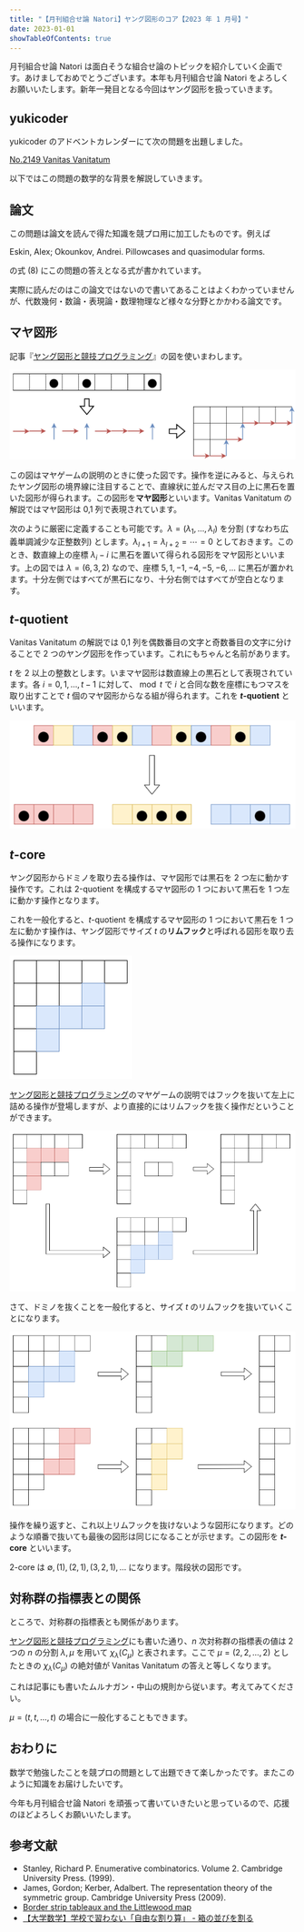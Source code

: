 ```yaml
---
title: "【月刊組合せ論 Natori】ヤング図形のコア【2023 年 1 月号】"
date: 2023-01-01
showTableOfContents: true
---
```


月刊組合せ論 Natori は面白そうな組合せ論のトピックを紹介していく企画です。あけましておめでとうございます。本年も月刊組合せ論 Natori をよろしくお願いいたします。新年一発目となる今回はヤング図形を扱っていきます。

## yukicoder

yukicoder のアドベントカレンダーにて次の問題を出題しました。

[No.2149 Vanitas Vanitatum](https://yukicoder.me/problems/no/2149)

以下ではこの問題の数学的な背景を解説していきます。

## 論文

この問題は論文を読んで得た知識を競プロ用に加工したものです。例えば

Eskin, Alex; Okounkov, Andrei. Pillowcases and quasimodular forms.

の式 (8) にこの問題の答えとなる式が書かれています。

実際に読んだのはこの論文ではないので書いてあることはよくわかっていませんが、代数幾何・数論・表現論・数理物理など様々な分野とかかわる論文です。

## マヤ図形

記事『[ヤング図形と競技プログラミング](https://zenn.dev/koboshi/articles/306304c0381c1e)』の図を使いまわします。

![](./wtNYlSS.png)

この図はマヤゲームの説明のときに使った図です。操作を逆にみると、与えられたヤング図形の境界線に注目することで、直線状に並んだマス目の上に黒石を置いた図形が得られます。この図形を**マヤ図形**といいます。Vanitas Vanitatum の解説ではマヤ図形は 0,1 列で表現されています。

次のように厳密に定義することも可能です。$\lambda=(\lambda_1,\ldots,\lambda_l)$ を分割 (すなわち広義単調減少な正整数列) とします。$\lambda_{l+1}=\lambda_{l+2}=\cdots=0$ としておきます。このとき、数直線上の座標 $\lambda_i-i$ に黒石を置いて得られる図形をマヤ図形といいます。上の図では $\lambda=(6,3,2)$ なので、座標 $5,1,-1,-4,-5,-6,\ldots$ に黒石が置かれます。十分左側ではすべてが黒石になり、十分右側ではすべてが空白となります。

## $t$-quotient

Vanitas Vanitatum の解説では 0,1 列を偶数番目の文字と奇数番目の文字に分けることで 2 つのヤング図形を作っています。これにもちゃんと名前があります。

$t$ を 2 以上の整数とします。いまマヤ図形は数直線上の黒石として表現されています。各 $i=0,1,\ldots,t-1$ に対して、$\bmod{t}$ で $i$ と合同な数を座標にもつマスを取り出すことで $t$ 個のマヤ図形からなる組が得られます。これを **$t$-quotient** といいます。

![](./VDFtC8A.png)

## $t$-core

ヤング図形からドミノを取り去る操作は、マヤ図形では黒石を 2 つ左に動かす操作です。これは 2-quotient を構成するマヤ図形の 1 つにおいて黒石を 1 つ左に動かす操作となります。

これを一般化すると、$t$-quotient を構成するマヤ図形の 1 つにおいて黒石を 1 つ左に動かす操作は、ヤング図形でサイズ $t$ の**リムフック**と呼ばれる図形を取り去る操作になります。

![](./PvskHGm.png)

[ヤング図形と競技プログラミング](https://zenn.dev/koboshi/articles/306304c0381c1e)のマヤゲームの説明ではフックを抜いて左上に詰める操作が登場しますが、より直接的にはリムフックを抜く操作だということができます。

![](./hKylBrJ.png)

さて、ドミノを抜くことを一般化すると、サイズ $t$ のリムフックを抜いていくことになります。

![](./PR2YaZ0.png)

操作を繰り返すと、これ以上リムフックを抜けないような図形になります。どのような順番で抜いても最後の図形は同じになることが示せます。この図形を **$t$-core** といいます。

2-core は $\emptyset, (1), (2,1), (3,2,1),\ldots$ になります。階段状の図形です。

## 対称群の指標表との関係

ところで、対称群の指標表とも関係があります。

[ヤング図形と競技プログラミング](https://zenn.dev/koboshi/articles/306304c0381c1e)にも書いた通り、$n$ 次対称群の指標表の値は 2 つの $n$ の分割 $\lambda,\mu$ を用いて $\chi_{\lambda}(C_{\mu})$ と表されます。ここで $\mu=(2,2,\ldots,2)$ としたときの $\chi_{\lambda}(C_{\mu})$ の絶対値が Vanitas Vanitatum の答えと等しくなります。

これは記事にも書いたムルナガン・中山の規則から従います。考えてみてください。

$\mu=(t,t,\ldots,t)$ の場合に一般化することもできます。

## おわりに

数学で勉強したことを競プロの問題として出題できて楽しかったです。またこのように知識をお届けしたいです。

今年も月刊組合せ論 Natori を頑張って書いていきたいと思っているので、応援のほどよろしくお願いいたします。

## 参考文献

- Stanley, Richard P. Enumerative combinatorics. Volume 2. Cambridge University Press. (1999).
- James, Gordon; Kerber, Adalbert. The representation theory of the symmetric group. Cambridge University Press (2009).
- [Border strip tableaux and the Littlewood map](https://www.symmetricfunctions.com/borderStripTableaux.htm#partitionQuotient)
- [【大学数学】学校で習わない「自由な割り算」 - 箱の並びを割る](https://zenn.dev/339/articles/9ca3b883a85508)
